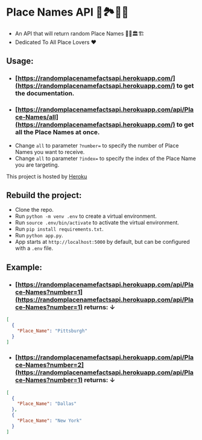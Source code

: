 # Place Names API 🗼🏞️🗽🌉

+ An API that will return random Place Names 🚞🗻🏛️🏗️
+ Dedicated To All Place Lovers ❤️

## Usage:

+ ### [https://randomplacenamefactsapi.herokuapp.com/](https://randomplacenamefactsapi.herokuapp.com/) to get the documentation.
+ ### [https://randomplacenamefactsapi.herokuapp.com/api/Place-Names/all](https://randomplacenamefactsapi.herokuapp.com/) to get all the Place Names at once.
+ Change `all` to parameter `?number=` to specify the number of Place Names you want to receive.
+ Change `all` to parameter `?index=` to specify the index of the Place Name you are targeting.

This project is hosted by [Heroku](https://www.heroku.com/)

## Rebuild the project:
+ Clone the repo.
+ Run `python -m venv .env` to create a virtual environment.
+ Run `source .env/bin/activate` to activate the virtual environment.
+ Run `pip install requirements.txt`.
+ Run `python app.py`.
+ App starts at `http://localhost:5000` by default, but can be configured with a `.env` file. 

## Example:

+ ### [https://randomplacenamefactsapi.herokuapp.com/api/Place-Names?number=1](https://randomplacenamefactsapi.herokuapp.com/api/Place-Names?number=1) returns: ↓
```JSON
[
  {
    "Place_Name": "Pittsburgh"
  }
]
```

+ ### [https://randomplacenamefactsapi.herokuapp.com/api/Place-Names?number=2](https://randomplacenamefactsapi.herokuapp.com/api/Place-Names?number=1) returns: ↓
```JSON
[
  {
    "Place_Name": "Dallas"
  }, 
  {
    "Place_Name": "New York"
  }
]
```
